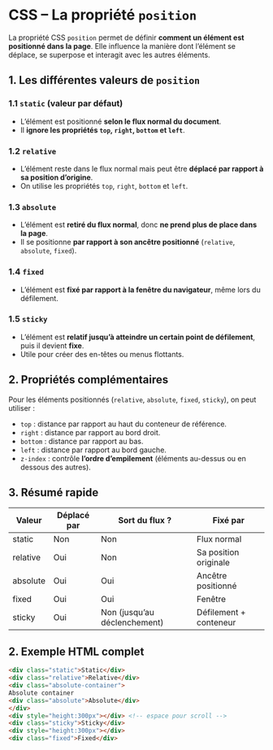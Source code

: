 # CSS – La propriété `position`

La propriété CSS `position` permet de définir **comment un élément est positionné dans la page**. Elle influence la manière dont l’élément se déplace, se superpose et interagit avec les autres éléments.

## 1. Les différentes valeurs de `position`

### 1.1 `static` (valeur par défaut)
- L’élément est positionné **selon le flux normal du document**.
- Il **ignore les propriétés `top`, `right`, `bottom` et `left`**.

### 1.2 `relative`
- L’élément reste dans le flux normal mais peut être **déplacé par rapport à sa position d’origine**.
- On utilise les propriétés `top`, `right`, `bottom` et `left`.

### 1.3 `absolute`
- L’élément est **retiré du flux normal**, donc **ne prend plus de place dans la page**.
- Il se positionne **par rapport à son ancêtre positionné** (`relative`, `absolute`, `fixed`).

### 1.4 `fixed`
- L’élément est **fixé par rapport à la fenêtre du navigateur**, même lors du défilement.

### 1.5 `sticky`
- L’élément est **relatif jusqu’à atteindre un certain point de défilement**, puis il devient **fixe**.
- Utile pour créer des en-têtes ou menus flottants.

## 2. Propriétés complémentaires

Pour les éléments positionnés (`relative`, `absolute`, `fixed`, `sticky`), on peut utiliser :

- `top` : distance par rapport au haut du conteneur de référence.
- `right` : distance par rapport au bord droit.
- `bottom` : distance par rapport au bas.
- `left` : distance par rapport au bord gauche.
- `z-index` : contrôle **l’ordre d’empilement** (éléments au-dessus ou en dessous des autres).

## 3. Résumé rapide

| Valeur    | Déplacé par | Sort du flux ? | Fixé par             |
|-----------|-------------|----------------|--------------------|
| static    | Non         | Non            | Flux normal         |
| relative  | Oui         | Non            | Sa position originale|
| absolute  | Oui         | Oui            | Ancêtre positionné  |
| fixed     | Oui         | Oui            | Fenêtre             |
| sticky    | Oui         | Non (jusqu’au déclenchement) | Défilement + conteneur |

## 2. Exemple HTML complet
```html
<div class="static">Static</div>
<div class="relative">Relative</div>
<div class="absolute-container">
Absolute container
<div class="absolute">Absolute</div>
</div>
<div style="height:300px"></div> <!-- espace pour scroll -->
<div class="sticky">Sticky</div>
<div style="height:300px"></div>
<div class="fixed">Fixed</div>
```



